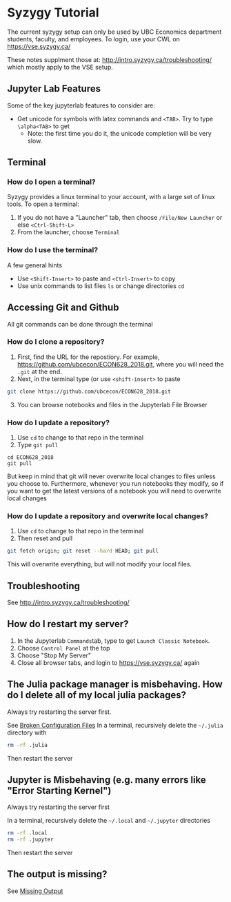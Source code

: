 # Syzygy Tutorial

The current syzygy setup can only be used by UBC Economics department students, faculty, and employees.  To login, use your CWL on https://vse.syzygy.ca/ 

These notes supplment those at: http://intro.syzygy.ca/troubleshooting/ which mostly apply to the VSE setup.

## Jupyter Lab Features
Some of the key jupyterlab features to consider are:
- Get unicode for symbols with latex commands and `<TAB>`.  Try to type `\alpha<TAB>` to get 
  - Note: the first time you do it, the unicode completion will be very slow.

## Terminal

### How do I open a terminal?
Syzygy provides a linux terminal to your account, with a large set of linux tools.  To open a terminal:
1. If you do not have a "Launcher" tab, then choose `/File/New Launcher` or else `<Ctrl-Shift-L>`
2. From the launcher, choose `Terminal`

### How do I use the terminal?
A few general hints
- Use `<Shift-Insert>` to paste and `<Ctrl-Insert>` to copy
- Use unix commands to list files `ls` or change directories `cd`

## Accessing Git and Github
All git commands can be done through the terminal

### How do I clone a repository?
1. First, find the URL for the repostiory.  For example, https://github.com/ubcecon/ECON628_2018.git, where you will need the `.git` at the end.
2. Next, in the terminal type (or use `<shift-insert>` to paste
```bash
git clone https://github.com/ubcecon/ECON628_2018.git
```
3. You can browse notebooks and files in the Jupyterlab File Browser

### How do I update a repository?
1. Use `cd` to change to that repo in the terminal
2. Type `git pull`
```
cd ECON628_2018
git pull
```
But keep in mind that git will never overwrite local changes to files unless you choose to.  Furthermore, whenever you run notebooks they modify, so if you want to get the latest versions of a notebook you will need to overwrite local changes

### How do I update a repository and overwrite local changes?
1. Use `cd` to change to that repo in the terminal
2. Then reset and pull
```bash
git fetch origin; git reset --hard HEAD; git pull
```
This will overwrite everything, but will not modify your local files.

## Troubleshooting
See http://intro.syzygy.ca/troubleshooting/

## How do I restart my server?
1. In the Jupyterlab  `Commands`tab, type to get `Launch Classic Notebook`.
2. Choose `Control Panel` at the top
3. Choose "Stop My Server" 
4. Close all browser tabs, and login to https://vse.syzygy.ca/ again

## The Julia package manager is misbehaving.  How do I delete all of my local julia packages?
Always try restarting the server first. 

See [Broken Configuration Files](http://intro.syzygy.ca/troubleshooting/#broken-configuration-files)
In a terminal, recursively delete the `~/.julia` directory with
```bash
rm -rf .julia
```
Then restart the server

## Jupyter is Misbehaving (e.g. many errors like "Error Starting Kernel")
Always try restarting the server first

In a terminal, recursively delete the `~/.local` and `~/.jupyter` directories
```bash
rm -rf .local
rm -rf .jupyter
```
Then restart the server

## The output is missing?
See [Missing Output](http://intro.syzygy.ca/troubleshooting/#missing-output)

